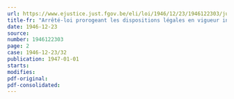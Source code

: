 ```yaml
---
url: https://www.ejustice.just.fgov.be/eli/loi/1946/12/23/1946122303/justel
title-fr: "Arrêté-loi prorogeant les dispositions légales en vigueur interdisant l'ouverture et l'agrandissement de certains établissements de vente en détail"
date: 1946-12-23
source:
number: 1946122303
page: 2
case: 1946-12-23/32
publication: 1947-01-01
starts:
modifies:
pdf-original:
pdf-consolidated:
---
```


